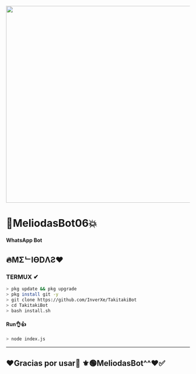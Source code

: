 <p align="center">
<img src="https://3rdworldgeeks.files.wordpress.com/2020/10/uzaki-chan.gif" width="539" height="539"/>
</p>

# 🖤MeliodasBot06💥

#### WhatsApp Bot

## 🔥MΣᄂIӨDΛƧ❤


### TERMUX ✔
```bash
> pkg update && pkg upgrade
> pkg install git -y
> git clone https://github.com/InverXe/TakitakiBot
> cd TakitakiBot
> bash install.sh 
```
#### Run👌👍
```bash
> node index.js
```

---------
## ❤Gracias por usar🖤 ⚜🟢MeliodasBot^^❤✅
